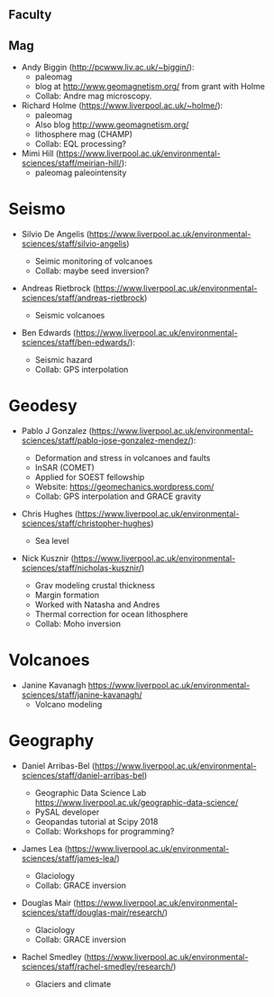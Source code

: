 Faculty
-------

## Mag

* Andy Biggin (http://pcwww.liv.ac.uk/~biggin/):
	* paleomag
	* blog at http://www.geomagnetism.org/ from grant with Holme
	* Collab: Andre mag microscopy.
* Richard Holme (https://www.liverpool.ac.uk/~holme/):
	* paleomag
	* Also blog http://www.geomagnetism.org/
	* lithosphere mag (CHAMP)
	* Collab: EQL processing?
* Mimi Hill (https://www.liverpool.ac.uk/environmental-sciences/staff/meirian-hill/):
	* paleomag paleointensity


# Seismo

* Silvio De Angelis (https://www.liverpool.ac.uk/environmental-sciences/staff/silvio-angelis)
	* Seimic monitoring of volcanoes
	* Collab: maybe seed inversion?

* Andreas Rietbrock (https://www.liverpool.ac.uk/environmental-sciences/staff/andreas-rietbrock)
	* Seismic volcanoes

* Ben Edwards (https://www.liverpool.ac.uk/environmental-sciences/staff/ben-edwards/):
	* Seismic hazard
	* Collab: GPS interpolation


# Geodesy

* Pablo J Gonzalez (https://www.liverpool.ac.uk/environmental-sciences/staff/pablo-jose-gonzalez-mendez/):
	* Deformation and stress in volcanoes and faults
	* InSAR (COMET)
	* Applied for SOEST fellowship
	* Website: https://geomechanics.wordpress.com/
	* Collab: GPS interpolation and GRACE gravity

* Chris Hughes (https://www.liverpool.ac.uk/environmental-sciences/staff/christopher-hughes)
	* Sea level

* Nick Kusznir (https://www.liverpool.ac.uk/environmental-sciences/staff/nicholas-kusznir/)
	* Grav modeling crustal thickness
	* Margin formation
	* Worked with Natasha and Andres
	* Thermal correction for ocean lithosphere
	* Collab: Moho inversion

# Volcanoes

* Janine Kavanagh https://www.liverpool.ac.uk/environmental-sciences/staff/janine-kavanagh/
	* Volcano modeling

# Geography

* Daniel Arribas-Bel (https://www.liverpool.ac.uk/environmental-sciences/staff/daniel-arribas-bel)
	* Geographic Data Science Lab https://www.liverpool.ac.uk/geographic-data-science/
	* PySAL developer
	* Geopandas tutorial at Scipy 2018
	* Collab: Workshops for programming?

* James Lea (https://www.liverpool.ac.uk/environmental-sciences/staff/james-lea/)
	* Glaciology
	* Collab: GRACE inversion

* Douglas Mair (https://www.liverpool.ac.uk/environmental-sciences/staff/douglas-mair/research/)
	* Glaciology
	* Collab: GRACE inversion

* Rachel Smedley (https://www.liverpool.ac.uk/environmental-sciences/staff/rachel-smedley/research/)
	* Glaciers and climate
